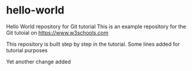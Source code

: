 # hello-world
Hello World repository for Git tutorial
This is an example repository for the Git tutoial on https://www.w3schools.com

This repository is built step by step in the tutorial. 
Some lines added for tutorial purposes

Yet another change added

